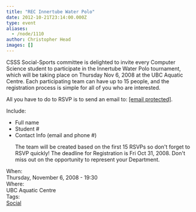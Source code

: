 ```yaml
---
title: "REC Innertube Water Polo"
date: 2012-10-21T23:14:00.000Z
type: event
aliases:
  - /node/1110
author: Christopher Head
images: []
---
```


<div class="field field-name-body field-type-text-with-summary field-label-hidden"><div class="field-items"><div class="field-item even"><p>CSSS Social-Sports committee is delighted to invite every Computer Science student to participate in the Innertube Water Polo tournament, which will be taking place on Thursday Nov 6, 2008 at the UBC Aquatic Centre. Each participating team can have up to 15 people, and the registration process is simple for all of you who are interested.</p>
<p>All you have to do to RSVP is to send an email to: <a href="/cdn-cgi/l/email-protection#2152514e53555261554944425443440f4240"><span class="__cf_email__" data-cfemail="6b181b04191f182b1f030e081e090e45080a">[email&#xA0;protected]</span></a>.</p>
<p>Include:</p>
<ul>
<li>Full name</li>
<li>Student #</li>
<li>Contact Info (email and phone #)</li>
<p>The team will be created based on the first 15 RSVPs so don&apos;t forget to RSVP quickly! The deadline for Registration is Fri Oct 31, 2008. Don&apos;t miss out on the opportunity to represent your Department.</p>
</ul></div></div></div><div class="field field-name-field-dates field-type-datetime field-label-above"><div class="field-label">When:&#xA0;</div><div class="field-items"><div class="field-item even"><span class="date-display-single">Thursday, November 6, 2008 - 19:30</span></div></div></div><div class="field field-name-field-location field-type-text field-label-above"><div class="field-label">Where:&#xA0;</div><div class="field-items"><div class="field-item even">UBC Aquatic Centre</div></div></div>    <footer>
    <div class="field field-name-field-tags field-type-taxonomy-term-reference field-label-above"><div class="field-label">Tags:&#xA0;</div><div class="field-items"><div class="field-item even"><a href="/social">Social</a></div></div></div>      </footer>